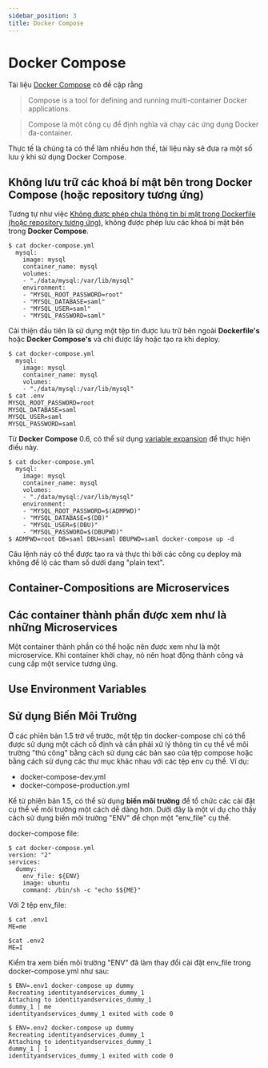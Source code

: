 ```yaml
---
sidebar_position: 3
title: Docker Compose
---
```


# Docker Compose

Tài liệu [Docker Compose](https://docs.docker.com/compose/overview/) có đề cập rằng

> Compose is a tool for defining and running multi-container Docker applications.

> Compose là một công cụ để định nghĩa và chạy các ứng dụng Docker đa-container.

Thực tế là chúng ta có thể làm nhiều hơn thế, tài liệu này sẽ đưa ra một số lưu ý khi sử dụng Docker Compose.

## Không lưu trữ các khoá bí mật bên trong **Docker Compose** (hoặc repository tương ứng)

Tương tự như việc [Không được phép chứa thông tin bí mật trong Dockerfile (hoặc repository tương ứng)](/docs/docker/docker-file.md#kh%C3%B4ng-%C4%91%C6%B0%E1%BB%A3c-ph%C3%A9p-ch%E1%BB%A9a-th%C3%B4ng-tin-b%C3%AD-m%E1%BA%ADt-trong-dockerfile-ho%E1%BA%B7c-repository-t%C6%B0%C6%A1ng-%E1%BB%A9ng), không được phép lưu các khoá bí mật bên trong **Docker Compose**.

```
$ cat docker-compose.yml
  mysql:
    image: mysql
    container_name: mysql
    volumes:
    - "./data/mysql:/var/lib/mysql"
    environment:
    - "MYSQL_ROOT_PASSWORD=root"
    - "MYSQL_DATABASE=saml"
    - "MYSQL_USER=saml"
    - "MYSQL_PASSWORD=saml"
```

Cải thiện đầu tiên là sử dụng một tệp tin được lưu trữ bên ngoài **Dockerfile's** hoặc **Docker Compose's** và chỉ được lấy hoặc tạo ra khi deploy.

```
$ cat docker-compose.yml
  mysql:
    image: mysql
    container_name: mysql
    volumes:
    - "./data/mysql:/var/lib/mysql"
$ cat .env
MYSQL_ROOT_PASSWORD=root
MYSQL_DATABASE=saml
MYSQL_USER=saml
MYSQL_PASSWORD=saml
```

Từ **Docker Compose** 0.6, có thể sử dụng [variable expansion](https://docs.docker.com/compose/compose-file/#variable-substitution) để thực hiện điều này.

```
$ cat docker-compose.yml
  mysql:
    image: mysql
    container_name: mysql
    volumes:
    - "./data/mysql:/var/lib/mysql"
    environment:
    - "MYSQL_ROOT_PASSWORD=$(ADMPWD)"
    - "MYSQL_DATABASE=$(DB)"
    - "MYSQL_USER=$(DBU)"
    - "MYSQL_PASSWORD=$(DBUPWD)"
$ ADMPWD=root DB=saml DBU=saml DBUPWD=saml docker-compose up -d
```

Câu lệnh này có thể được tạo ra và thực thi bởi các công cụ deploy mà không để lộ các tham số dưới dạng "plain text".

## Container-Compositions are **Microservices**

## Các container thành phần được xem như là những **Microservices**

Một container thành phần có thể hoặc nên được xem như là một microservice.
Khi container khởi chạy, nó nên hoạt động thành công và cung cấp một service tương ứng.

## Use Environment Variables

## Sử dụng  Biến Môi Trường

Ở các phiên bản 1.5 trở về trước, một tệp tin docker-compose chỉ có thể được sử dụng một cách cố định và cần phải xử lý thông tin cụ thể về môi trường "thủ công" bằng cách sử dụng các bản sao của tệp compose hoặc bằng cách sử dụng các thư mục khác nhau với các tệp env cụ thể.
Ví dụ:
* docker-compose-dev.yml
* docker-compose-production.yml

Kể từ phiên bản 1.5, có thể sử dụng **biến môi trường** để tổ chức các cài đặt cụ thể về môi trường một cách dễ dàng hơn.
Dưới đây là một ví dụ cho thấy cách sử dụng biến môi trường "ENV" để chọn một "env_file" cụ thể.

docker-compose file:

```
$ cat docker-compose.yml
version: "2"
services:
  dummy:
    env_file: ${ENV}
    image: ubuntu
    command: /bin/sh -c "echo $${ME}"
```

Với 2 tệp env_file:

```
$ cat .env1
ME=me

$cat .env2
ME=I
```

Kiểm tra xem biến môi trường "ENV" đã làm thay đổi cài đặt env_file trong docker-compose.yml như sau:

```
$ ENV=.env1 docker-compose up dummy
Recreating identityandservices_dummy_1
Attaching to identityandservices_dummy_1
dummy_1 | me
identityandservices_dummy_1 exited with code 0

$ ENV=.env2 docker-compose up dummy
Recreating identityandservices_dummy_1
Attaching to identityandservices_dummy_1
dummy_1 | I
identityandservices_dummy_1 exited with code 0
```